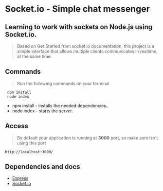 # Socket.io - Simple chat messenger
## Learning to work with sockets on Node.js using Socket.io.

> Based on Get Started from socket.io  documentation, this project is a simple interface that allows multiple clients communicates in realtime, at the same time.

## Commands
> Run the following commands on your terminal
``` 
 npm install
 node index 
```

 - npm install - installs the needed dependencies..
 - node index - starts the server.

## Access
> By default your application is running at __3000__ port, so make sure isn't using this port
```
http://localhost:3000/
```

## Dependencies and docs
 - [Express](https://expressjs.com/)
 - [Socket.io](https://socket.io/docs/)


